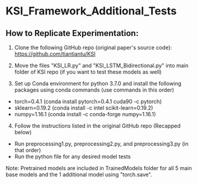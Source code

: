 # KSI_Framework_Additional_Tests

## How to Replicate Experimentation:

1. Clone the following GitHub repo (original paper's source code): https://github.com/tiantiantu/KSI

2. Move the files "KSI_LR.py" and "KSI_LSTM_Bidirectional.py" into main folder of KSI repo (if you want to test these models as well)

3. Set up Conda environment for python 3.7.0 and install the following packages using conda commands (use commands in this order)
- torch=0.4.1 (conda install pytorch=0.4.1 cuda90 -c pytorch)
- sklearn=0.19.2 (conda install -c intel scikit-learn=0.19.2)
- numpy=1.16.1 (conda install -c conda-forge numpy=1.16.1)

4. Follow the instructions listed in the original GitHub repo (Recapped below)
- Run preprocessing1.py, preprocessing2.py, and preprocessing3.py (in that order)
- Run the python file for any desired model tests


Note: Pretrained models are included in TrainedModels folder for all 5 main base models and the 1 additional model using "torch.save".
